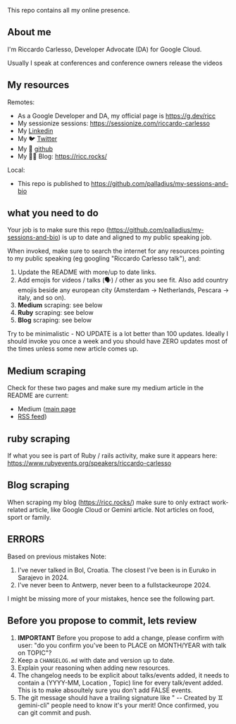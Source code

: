 This repo contains all my online presence.

## About me

I'm Riccardo Carlesso, Developer Advocate (DA) for Google Cloud.

Usually I speak at conferences and conference owners release the videos

## My resources

Remotes:

* As a Google Developer and DA, my official page is https://g.dev/ricc
* My sessionize sessions: https://sessionize.com/riccardo-carlesso
* My  [Linkedin](https://www.linkedin.com/in/riccardocarlesso/)
* My 🐦 [Twitter](https://twitter.com/palladius)
* My 🐙 [github](https://github.com/palladius)
* My ✍🏻 Blog: https://ricc.rocks/

Local:

* This repo is published to https://github.com/palladius/my-sessions-and-bio


## what you need to do

Your job is to make sure this repo (https://github.com/palladius/my-sessions-and-bio) is up to date and aligned to
my public speaking job.

When invoked, make sure to search the internet for any resources pointing to my public speaking (eg googling "Riccardo Carlesso talk"), and:

1. Update the README with more/up to date links.
2. Add emojis for videos / talks (🗣️) / other as you see fit. Also add country emojis beside any european city (Amsterdam -> Netherlands, Pescara -> italy, and so on).
3. **Medium** scraping: see below
4. **Ruby** scraping: see below
5. **Blog** scraping: see below


Try to be minimalistic - NO UPDATE is a lot better than 100 updates. Ideally I should invoke you once a week and you should have ZERO updates most of the times unless some new article comes up.


## Medium scraping

Check for these two pages and make sure my medium article in the README are current:

* Medium ([main page](https://medium.com/@palladiusbonton/)
* [RSS feed](https://medium.com/feed/@palladiusbonton))

## ruby scraping

If what you see is part of Ruby / rails activity, make sure it appears here: https://www.rubyevents.org/speakers/riccardo-carlesso

## Blog scraping

When scraping my blog (https://ricc.rocks/) make sure to only extract work-related article, like Google Cloud or Gemini article. Not articles on food, sport or family.

## ERRORS

Based on previous mistakes Note:

1. I've never talked in Bol, Croatia. The closest I've been is in Euruko in Sarajevo in 2024.
2. I've never been to Antwerp, never been to a fullstackeurope 2024.

I might be missing more of your mistakes, hence see the following part.

## Before you propose to commit, lets review

1. **IMPORTANT** Before you propose to add a change, please confirm with user: "do you confirm you've been to PLACE on MONTH/YEAR with talk on TOPIC"?
1. Keep a `CHANGELOG.md` with date and version up to date.
1. Explain your reasoning when adding new resources.
1. The changelog needs to be explicit about talks/events added, it needs to contain a (YYYY-MM, Location , Topic) line for every talk/event added. This is to make absoultely sure you don't add FALSE events.
1. The git message should have a trailing signature like " -- Created by ♊ gemini-cli" people need to know it's your merit!
Once confirmed, you can git commit and push.
